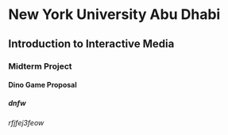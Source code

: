 # New York University Abu Dhabi
## Introduction to Interactive Media
### Midterm Project
#### Dino Game Proposal
##### dnfw
###### rfjfej3feow
